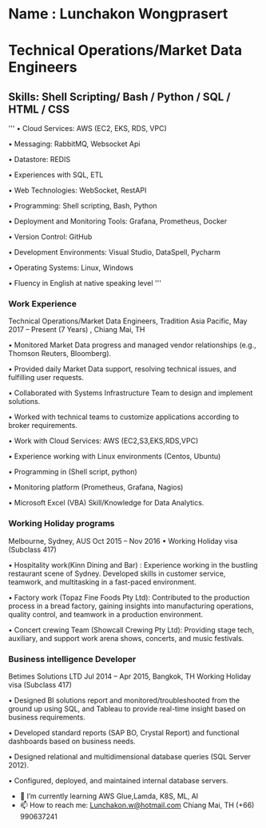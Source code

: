 # Name : Lunchakon Wongprasert
# Technical Operations/Market Data Engineers 

## Skills: Shell Scripting/ Bash / Python / SQL / HTML / CSS
'''
•	Cloud Services: AWS (EC2, EKS, RDS, VPC)

•	Messaging: RabbitMQ, Websocket Api

•	Datastore: REDIS

•	Experiences with SQL, ETL

•	Web Technologies: WebSocket, RestAPI

•	Programming: Shell scripting, Bash, Python

•	Deployment and Monitoring Tools: Grafana, Prometheus, Docker

•	Version Control: GitHub

•	Development Environments: Visual Studio, DataSpell, Pycharm

•	Operating Systems: Linux, Windows

•	Fluency in English at native speaking level
'''
### Work Experience 
Technical Operations/Market Data Engineers, 
Tradition Asia Pacific, 
May 2017 – Present (7 Years) , Chiang Mai, TH

•	Monitored Market Data progress and managed vendor relationships (e.g., Thomson Reuters, Bloomberg).

•	Provided daily Market Data support, resolving technical issues, and fulfilling user requests.

•	Collaborated with Systems Infrastructure Team to design and implement solutions.

•	Worked with technical teams to customize applications according to broker requirements.

•	Work with Cloud Services: AWS (EC2,S3,EKS,RDS,VPC)

•	Experience working with Linux environments (Centos, Ubuntu)

•	Programming in (Shell script, python)

•	Monitoring platform (Prometheus, Grafana, Nagios)

•	Microsoft Excel (VBA) Skill/Knowledge for Data Analytics.

### Working Holiday programs
Melbourne, Sydney, AUS
Oct 2015 – Nov 2016
•	Working Holiday visa (Subclass 417)

•	Hospitality work(Kinn Dining and Bar) : Experience working in the bustling restaurant scene of Sydney. Developed skills in customer service, teamwork, and multitasking in a fast-paced environment.

•	Factory work (Topaz Fine Foods Pty Ltd): Contributed to the production process in a bread factory, gaining insights into manufacturing operations, quality control, and teamwork in a production environment.

•	Concert crewing Team (Showcall Crewing Pty Ltd): Providing stage tech, auxiliary, and support work arena shows, concerts, and music festivals.

### Business intelligence Developer
Betimes Solutions LTD 
Jul 2014 – Apr 2015, Bangkok, TH
Working Holiday visa (Subclass 417)

•	Designed BI solutions report and monitored/troubleshooted from the ground up using SQL, and Tableau to provide real-time insight based on business requirements.

•	Developed standard reports (SAP BO, Crystal Report) and functional dashboards based on business needs.

•	Designed relational and multidimensional database queries (SQL Server 2012).

•	Configured, deployed, and maintained internal database servers.


- 🌱 I’m currently learning AWS Glue,Lamda, K8S, ML, AI 
- 📫 How to reach me: Lunchakon.w@hotmail.com Chiang Mai, TH (+66) 990637241 




